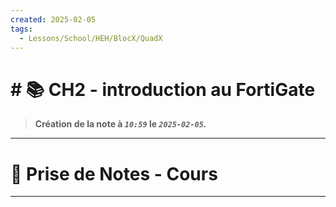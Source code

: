 ```yaml
---
created: 2025-02-05
tags:
  - Lessons/School/HEH/BlocX/QuadX
---
```


# # 📚  CH2 - introduction au FortiGate
> **Création de la note à *`10:59`* le *`2025-02-05`.***
---

# 📝 Prise de Notes - Cours

---

